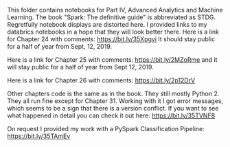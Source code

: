 This folder contains notebooks for Part IV, Advanced Analytics and Machine Learning. The book "Spark: The definitive guide" is abbreviated as STDG.
Regretfully notebook displays are distorted here. I provided links to my databrics notebooks in a hope that they will look better there.
Here is a link for Chapter 24 with comments: https://bit.ly/35Xpgyi
 It should stay public for a half of year from Sept, 12, 2019.

Here is a link for Chapter 25 with comments: https://bit.ly/2MZoRme and it will stay public for a half of year from Sept 12, 2019.

Here is a link for Chapter 26 with comments: https://bit.ly/2p12DrV

Other chapters code is the same as in the book. They still mostly Python 2. They all run fine except for Chapter 31. Working with it I got error messages, which seems to be a sign that there is a version conflict. If you want to see what happened in detail you can check it out here: https://bit.ly/35TVNF8

On request I provided my work with a PySpark Classification Pipeline: https://bit.ly/35TAmEv
